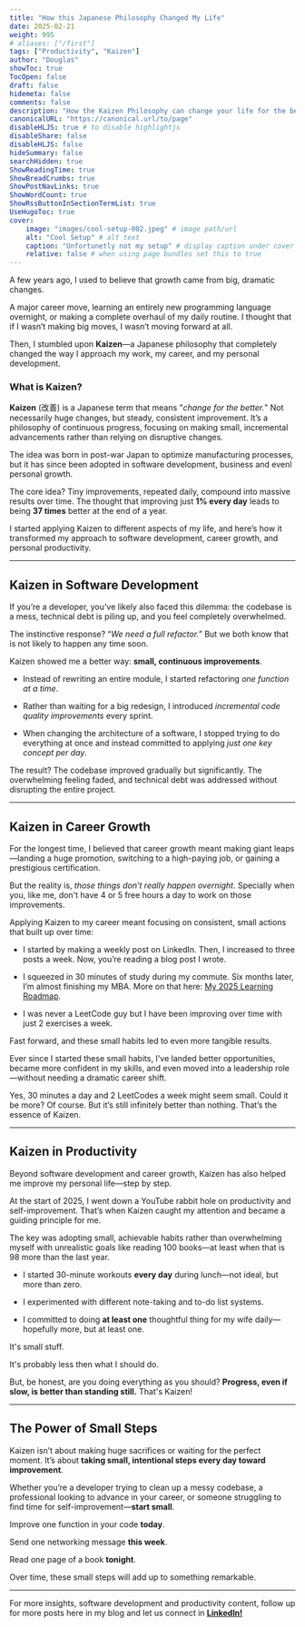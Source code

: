 ```yaml
---
title: "How this Japanese Philosophy Changed My Life"
date: 2025-02-21
weight: 995
# aliases: ["/first"]
tags: ["Productivity", "Kaizen"]
author: "Douglas"
showToc: true
TocOpen: false
draft: false
hidemeta: false
comments: false
description: "How the Kaizen Philosophy can change your life for the better, one day at a time"
canonicalURL: "https://canonical.url/to/page"
disableHLJS: true # to disable highlightjs
disableShare: false
disableHLJS: false
hideSummary: false
searchHidden: true
ShowReadingTime: true
ShowBreadCrumbs: true
ShowPostNavLinks: true
ShowWordCount: true
ShowRssButtonInSectionTermList: true
UseHugoToc: true
cover:
    image: "images/cool-setup-002.jpeg" # image path/url
    alt: "Cool Setup" # alt text
    caption: "Unfortunetly not my setup" # display caption under cover
    relative: false # when using page bundles set this to true
---
```


A few years ago, I used to believe that growth came from big, dramatic changes.

A major career move, learning an entirely new programming language overnight, or making a complete overhaul of my daily routine. I thought that if I wasn’t making big moves, I wasn’t moving forward at all.

Then, I stumbled upon **Kaizen**—a Japanese philosophy that completely changed the way I approach my work, my career, and my personal development.

### What is Kaizen?

**Kaizen** (改善) is a Japanese term that means "_change for the better._" Not necessarily huge changes, but steady, consistent improvement. It’s a philosophy of continuous progress, focusing on making small, incremental advancements rather than relying on disruptive changes.

The idea was born in post-war Japan to optimize manufacturing processes, but it has since been adopted in software development, business and evenl personal growth.

The core idea? Tiny improvements, repeated daily, compound into massive results over time. The thought that improving just **1% every day** leads to being **37 times** better at the end of a year.

I started applying Kaizen to different aspects of my life, and here’s how it transformed my approach to software development, career growth, and personal productivity.

---

## Kaizen in Software Development

If you’re a developer, you’ve likely also faced this dilemma: the codebase is a mess, technical debt is piling up, and you feel completely overwhelmed.

The instinctive response? “_We need a full refactor._” But we both know that is not likely to happen any time soon.

Kaizen showed me a better way: **small, continuous improvements**.

- Instead of rewriting an entire module, I started refactoring _one function at a time_.

- Rather than waiting for a big redesign, I introduced _incremental code quality improvements_ every sprint.

- When changing the architecture of a software, I stopped trying to do everything at once and instead committed to applying _just one key concept per day_.

The result? The codebase improved gradually but significantly. The overwhelming feeling faded, and technical debt was addressed without disrupting the entire project.

---

## Kaizen in Career Growth

For the longest time, I believed that career growth meant making giant leaps—landing a huge promotion, switching to a high-paying job, or gaining a prestigious certification.

But the reality is, _those things don’t really happen overnight_. Specially when you, like me, don't have 4 or 5 free hours a day to work on those improvements.

Applying Kaizen to my career meant focusing on consistent, small actions that built up over time:

- I started by making a weekly post on LinkedIn. Then, I increased to three posts a week. Now, you’re reading a blog post I wrote.

- I squeezed in 30 minutes of study during my commute. Six months later, I’m almost finishing my MBA. More on that here: [My 2025 Learning Roadmap](/blog/study-roadmap-2025).

- I was never a LeetCode guy but I have been improving over time with just 2 exercises a week.

Fast forward, and these small habits led to even more tangible results.

Ever since I started these small habits, I've landed better opportunities, became more confident in my skills, and even moved into a leadership role—without needing a dramatic career shift.

Yes, 30 minutes a day and 2 LeetCodes a week might seem small. Could it be more? Of course. But it’s still infinitely better than nothing. That’s the essence of Kaizen.

---

## Kaizen in Productivity

Beyond software development and career growth, Kaizen has also helped me improve my personal life—step by step.

At the start of 2025, I went down a YouTube rabbit hole on productivity and self-improvement. That’s when Kaizen caught my attention and became a guiding principle for me.

The key was adopting small, achievable habits rather than overwhelming myself with unrealistic goals like reading 100 books—at least when that is 98 more than the last year.

- I started 30-minute workouts **every day** during lunch—not ideal, but more than zero.

- I experimented with different note-taking and to-do list systems.

- I committed to doing **at least one** thoughtful thing for my wife daily—hopefully more, but at least one.

It's small stuff.

It's probably less then what I should do.

But, be honest, are you doing everything as you should? **Progress, even if slow, is better than standing still.** That's Kaizen!

---

## The Power of Small Steps

Kaizen isn’t about making huge sacrifices or waiting for the perfect moment. It’s about **taking small, intentional steps every day toward improvement**.

Whether you’re a developer trying to clean up a messy codebase, a professional looking to advance in your career, or someone struggling to find time for self-improvement—**start small**.

Improve one function in your code **today**.

Send one networking message **this week**.

Read one page of a book **tonight**.

Over time, these small steps will add up to something remarkable.

---

For more insights, software development and productivity content, follow up for more posts here in my blog and let us connect in [**LinkedIn!**](https://www.linkedin.com/in/douglas-rocha-leite)
